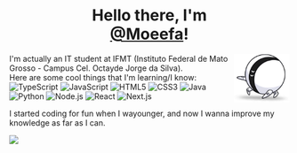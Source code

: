 <h1 align="center">Hello there, I'm<br/>
<a href="https://github.com/Moeefa">@Moeefa</a>!</h1>

<img align="right" width="100" src="/assets/OneOne.png"></img>
I'm actually an IT student at IFMT (Instituto Federal de Mato Grosso - Campus Cel. Octayde Jorge da Silva).  
Here are some cool things that I'm learning/I know:  
![TypeScript](https://img.shields.io/badge/-TypeScript-eee?style=flat&logo=typescript&color=222222)
![JavaScript](https://img.shields.io/badge/-JavaScript-eee?style=flat&logo=javascript&color=222222)
![HTML5](http://img.shields.io/badge/-HTML5-eee?style=flat&color=222222&logo=html5)
![CSS3](http://img.shields.io/badge/-CSS3-eee?style=flat&color=222222&logo=css3&logoColor=1572B6)
![Java](http://img.shields.io/badge/-Java-eee?style=flat&color=222222&logo=java&logoColor=007396)
![Python](http://img.shields.io/badge/-Python-eee?style=flat&color=222222&logo=python)
![Node.js](http://img.shields.io/badge/-Node.js-eee?style=flat&color=222222&logo=nodedotjs)
![React](http://img.shields.io/badge/-React-eee?style=flat&color=222222&logo=react)
![Next.js](http://img.shields.io/badge/-Next.js-eee?style=flat&color=222222&logo=next.js)  
 
I started coding for fun when I wayounger, and now I wanna improve my knowledge as far as I can. 

<img height="180em" src="https://github-readme-stats.vercel.app/api?username=Moeefa&show_icons=true&theme=dark&include_all_commits=true&count_private=true"/> 
